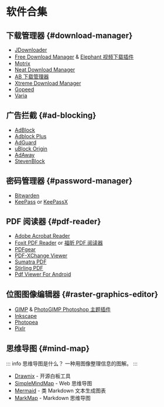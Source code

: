 # 软件合集

## 下载管理器 {#download-manager}

- [JDownloader](https://jdownloader.org/ "2.30M, FOSS")
- [Free Download Manager](https://www.freedownloadmanager.org/zh/ "2.17M") & [Elephant 视频下载插件](https://free-addons.org/ "21.98K")
- [Motrix](https://motrix.app/zh-CN/ "0.50M, FOSS")
- [Neat Download Manager](https://www.neatdownloadmanager.com/ "0.32M, FOSS")
- [AB 下载管理器](https://abdownloadmanager.com/ "0.28M, FOSS")
- [Xtreme Download Manager](https://xtremedownloadmanager.com/ "0.19M, FOSS")
- [Gopeed](https://gopeed.com/zh-CN "94.87K, FOSS")
- [Varia](https://giantpinkrobots.github.io/varia/ "1.73K, FOSS")

## 广告拦截 {#ad-blocking}

- [AdBlock](https://getadblock.com/zh_CN/ "172.48M, FOSS")
- [Adblock Plus](https://adblockplus.org/zh_CN/ "94.45M, FOSS")
- [AdGuard](https://adguard.com/zh_cn/ "6.77M")
- [uBlock Origin](https://ublockorigin.com/ "1.84M, FOSS")
- [AdAway](https://adaway.org/ "95.08K, FOSS")
- [StevenBlock](https://mikropsoft.netlify.app/stevenblock "0.00K, FOSS")

## 密码管理器 {#password-manager}

- [Bitwarden](https://bitwarden.com/ "6.94M, FOSS")
- [KeePass](https://keepass.info/ "0.69M, FOSS") or [KeePassX](https://www.keepassx.org/ "18.62K, FOSS")

## PDF 阅读器 {#pdf-reader}

- [Adobe Acrobat Reader](https://get.adobe.com/cn/reader/ "14.92M")
- [Foxit PDF Reader](https://www.foxit.com/zh-tw/pdf-reader/ "2.73M") or [福昕 PDF 阅读器](https://www.foxitsoftware.cn/pdf-reader/ "0.49M")
- [PDFgear](https://www.pdfgear.com/zh/ "2.45M")
- [PDF-XChange Viewer](https://www.pdf-xchange.com/ "0.97M")
- [Sumatra PDF](https://www.sumatrapdfreader.org/ "0.57M")
- [Stirling PDF](https://www.stirling.com/ "4.56K, FOSS")
- [Pdf Viewer For Android](https://afreakyelf.github.io/Pdf-Viewer/ "0.51K, FOSS")

## 位图图像编辑器 {#raster-graphics-editor}

- [GIMP](https://www.gimp.org/ "2.13M, FOSS") & [PhotoGIMP Photoshop 主题插件](https://photogimp.com/ "3.20K, FOSS")
- [Inkscape](https://inkscape.org/ "1.42M, FOSS")
- [Photopea](https://www.photopea.com/ "16.57M")
- [Pixlr](https://pixlr.com/cn/ "12.92M")

## 思维导图 {#mind-map}

::: info 思维导图是什么？
一种用图像整理信息的图解。
:::

- [Drawnix](https://drawnix.com/) - 开源白板工具
- [SimpleMindMap](https://wanglin2.github.io/mind-map-docs/) - Web 思维导图
- [Mermaid](https://mermaid.live/) - 类 Markdown 文本生成图表
- [MarkMap](https://markmap.js.org/) - Markdown 思维导图
